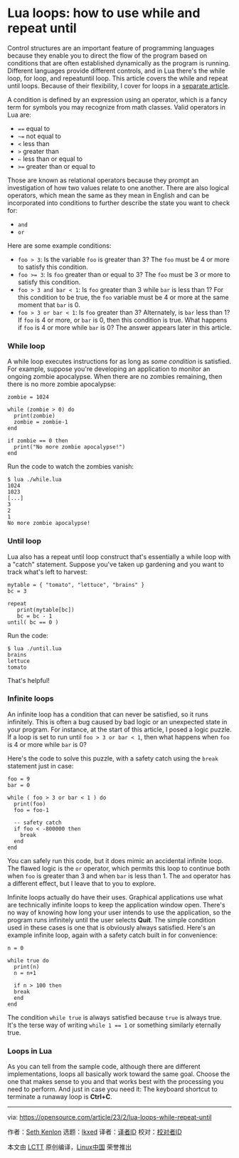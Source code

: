 [#]: subject: "Lua loops: how to use while and repeat until"
[#]: via: "https://opensource.com/article/23/2/lua-loops-while-repeat-until"
[#]: author: "Seth Kenlon https://opensource.com/users/seth"
[#]: collector: "lkxed"
[#]: translator: ""
[#]: reviewer: " "
[#]: publisher: " "
[#]: url: " "

Lua loops: how to use while and repeat until
======

Control structures are an important feature of programming languages because they enable you to direct the flow of the program based on conditions that are often established dynamically as the program is running. Different languages provide different controls, and in Lua there's the while loop, for loop, and repeatuntil loop. This article covers the while and repeat until loops. Because of their flexibility, I cover for loops in a [separate article][1].

A condition is defined by an expression using an operator, which is a fancy term for symbols you may recognize from math classes. Valid operators in Lua are:

- `==` equal to
- `~=` not equal to
- `<` less than
- `>` greater than
- `⇐` less than or equal to
- `>=` greater than or equal to

Those are known as relational operators because they prompt an investigation of how two values relate to one another. There are also logical operators, which mean the same as they mean in English and can be incorporated into conditions to further describe the state you want to check for:

- `and`
- `or`

Here are some example conditions:

- `foo > 3`: Is the variable `foo` is greater than 3? The `foo` must be 4 or more to satisfy this condition.
- `foo >= 3`: Is `foo` greater than or equal to 3? The `foo` must be 3 or more to satisfy this condition.
- `foo > 3 and bar < 1`: Is `foo` greater than 3 while `bar` is less than 1? For this condition to be true, the `foo` variable must be 4 or more at the same moment that `bar` is 0.
- `foo > 3 or bar < 1`: Is `foo` greater than 3? Alternately, is `bar` less than 1? If `foo` is 4 or more, or `bar` is 0, then this condition is true. What happens if `foo` is 4 or more while `bar` is 0? The answer appears later in this article.

### While loop

A while loop executes instructions for as long as _some condition_ is satisfied. For example, suppose you're developing an application to monitor an ongoing zombie apocalypse. When there are no zombies remaining, then there is no more zombie apocalypse:

```
zombie = 1024

while (zombie > 0) do
  print(zombie)
  zombie = zombie-1
end

if zombie == 0 then
  print("No more zombie apocalypse!")
end
```

Run the code to watch the zombies vanish:

```
$ lua ./while.lua
1024
1023
[...]
3
2
1
No more zombie apocalypse!
```

### Until loop

Lua also has a repeat until loop construct that's essentially a while loop with a "catch" statement. Suppose you've taken up gardening and you want to track what's left to harvest:

```
mytable = { "tomato", "lettuce", "brains" }
bc = 3

repeat
   print(mytable[bc])
   bc = bc - 1
until( bc == 0 )
```

Run the code:

```
$ lua ./until.lua
brains
lettuce
tomato
```

That's helpful!

### Infinite loops

An infinite loop has a condition that can never be satisfied, so it runs infinitely. This is often a bug caused by bad logic or an unexpected state in your program. For instance, at the start of this article, I posed a logic puzzle. If a loop is set to run until `foo > 3 or bar < 1`, then what happens when `foo` is 4 or more while `bar` is 0?

Here's the code to solve this puzzle, with a safety catch using the `break` statement just in case:

```
foo = 9
bar = 0

while ( foo > 3 or bar < 1 ) do
  print(foo)
  foo = foo-1

  -- safety catch
  if foo < -800000 then
    break
  end
end
```

You can safely run this code, but it does mimic an accidental infinite loop. The flawed logic is the `or` operator, which permits this loop to continue both when `foo` is greater than 3 and when `bar` is less than 1. The `and` operator has a different effect, but I leave that to you to explore.

Infinite loops actually do have their uses. Graphical applications use what are technically infinite loops to keep the application window open. There's no way of knowing how long your user intends to use the application, so the program runs infinitely until the user selects **Quit**. The simple condition used in these cases is one that is obviously always satisfied. Here's an example infinite loop, again with a safety catch built in for convenience:

```
n = 0

while true do
  print(n)
  n = n+1

  if n > 100 then
  break
  end
end
```

The condition `while true` is always satisfied because `true` is always true. It's the terse way of writing `while 1 == 1` or something similarly eternally true.

### Loops in Lua

As you can tell from the sample code, although there are different implementations, loops all basically work toward the same goal. Choose the one that makes sense to you and that works best with the processing you need to perform. And just in case you need it: The keyboard shortcut to terminate a runaway loop is **Ctrl+C**.

--------------------------------------------------------------------------------

via: https://opensource.com/article/23/2/lua-loops-while-repeat-until

作者：[Seth Kenlon][a]
选题：[lkxed][b]
译者：[译者ID](https://github.com/译者ID)
校对：[校对者ID](https://github.com/校对者ID)

本文由 [LCTT](https://github.com/LCTT/TranslateProject) 原创编译，[Linux中国](https://linux.cn/) 荣誉推出

[a]: https://opensource.com/users/seth
[b]: https://github.com/lkxed/
[1]: https://opensource.com/article/22/11/lua-for-loops
